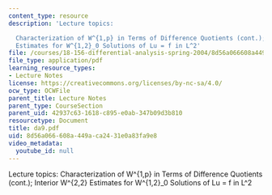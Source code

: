 ```yaml
---
content_type: resource
description: 'Lecture topics:

  Characterization of W^{1,p} in Terms of Difference Quotients (cont.); Interior W^{2,2}
  Estimates for W^{1,2}_0 Solutions of Lu = f in L^2'
file: /courses/18-156-differential-analysis-spring-2004/8d56a066608a449aca2431e0a83fa9e8_da9.pdf
file_type: application/pdf
learning_resource_types:
- Lecture Notes
license: https://creativecommons.org/licenses/by-nc-sa/4.0/
ocw_type: OCWFile
parent_title: Lecture Notes
parent_type: CourseSection
parent_uid: 42937c63-1618-c895-e0ab-347b09d3b810
resourcetype: Document
title: da9.pdf
uid: 8d56a066-608a-449a-ca24-31e0a83fa9e8
video_metadata:
  youtube_id: null
---
```

Lecture topics:
Characterization of W^{1,p} in Terms of Difference Quotients (cont.); Interior W^{2,2} Estimates for W^{1,2}_0 Solutions of Lu = f in L^2
